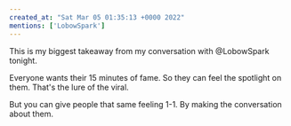 ```yaml
---
created_at: "Sat Mar 05 01:35:13 +0000 2022"
mentions: ['LobowSpark']
---
```


This is my biggest takeaway from my conversation with @LobowSpark tonight.

Everyone wants their 15 minutes of fame. So they can feel the spotlight on them. That's the lure of the viral.

But you can give people that same feeling 1-1. By making the conversation about them.